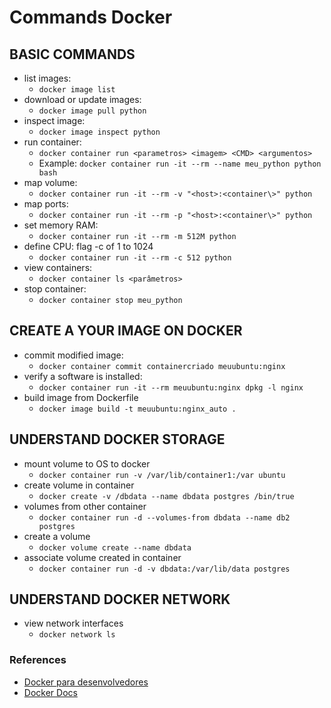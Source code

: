 
# Commands Docker

## BASIC COMMANDS

 - list images:
      -  `docker image list`
 - download or update images:
      -  `docker image pull python`
 - inspect image: 
      - `docker image inspect python`
 - run container:
      - `docker container run <parametros> <imagem> <CMD> <argumentos>`
     - Example: `docker container run -it --rm --name meu_python python bash`
 - map volume: 
      - `docker container run -it --rm -v "<host>:<container\>" python`
 - map ports:
      -  `docker container run -it --rm -p "<host>:<container\>" python`
 - set memory RAM:
      -  `docker container run -it --rm -m 512M python`
 - define CPU: flag -c of 1 to 1024
    - `docker container run -it --rm -c 512 python`
 - view containers: 
      - `docker container ls <parâmetros>`
 - stop container:
     -  `docker container stop meu_python`


## CREATE A YOUR IMAGE ON DOCKER

 - commit modified image: 
     - `docker container commit containercriado meuubuntu:nginx`
 - verify a software is installed:
    -  `docker container run -it --rm meuubuntu:nginx dpkg -l nginx`
- build image from Dockerfile
  - `docker image build -t meuubuntu:nginx_auto .`

## UNDERSTAND DOCKER STORAGE

 - mount volume to OS to docker
    - `docker container run -v /var/lib/container1:/var ubuntu`
- create volume in container
  - `docker create -v /dbdata --name dbdata postgres /bin/true`
- volumes from other container
  - `docker container run -d --volumes-from dbdata --name db2 postgres`
- create a volume
  -  `docker volume create --name dbdata`
- associate volume  created in container
  - `docker container run -d -v dbdata:/var/lib/data postgres`

## UNDERSTAND DOCKER NETWORK

- view network interfaces
  - `docker network ls`


### References
 - [Docker para desenvolvedores](https://leanpub.com/dockerparadesenvolvedores)
 - [Docker Docs](https://docs.docker.com/)